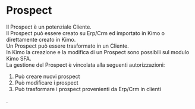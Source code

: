 # Prospect

Il Prospect è un potenziale Cliente.  
Il Prospect può essere creato su Erp/Crm ed importato in Kimo o direttamente creato in Kimo.  
Un Prospect può essere trasformato in un Cliente.   
In Kimo la creazione e la modifica di un Prospect sono possibili sul modulo Kimo SFA.   
La gestione del Prospect è vincolata alla seguenti autorizzazioni:

1. Può creare nuovi prospect
2. Può modificare i prospect
3. Può trasformare i prospect provenienti da Erp/Crm in clienti



.